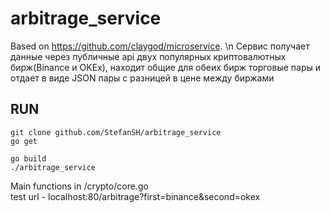 # arbitrage_service
Based on https://github.com/claygod/microservice. \n
Сервис получает данные через публичные api двух популярных криптовалютных бирж(Binance и OKEx), находит общие для обеих бирж торговые пары и отдает в виде JSON пары с разницей в цене между биржами

## RUN

```golang
git clone github.com/StefanSH/arbitrage_service
go get
```

```GET
go build
./arbitrage_service
```
   
Main functions in /crypto/core.go </br>
test url - localhost:80/arbitrage?first=binance&second=okex

